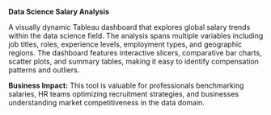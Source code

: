 **Data Science Salary Analysis**

A visually dynamic Tableau dashboard that explores global salary trends within the data science field. The analysis spans multiple variables including job titles, roles, experience levels, employment types, and geographic regions. The dashboard features interactive slicers, comparative bar charts, scatter plots, and summary tables, making it easy to identify compensation patterns and outliers. 

**Business Impact:** This tool is valuable for professionals benchmarking salaries, HR teams optimizing recruitment strategies, and businesses understanding market competitiveness in the data domain.
